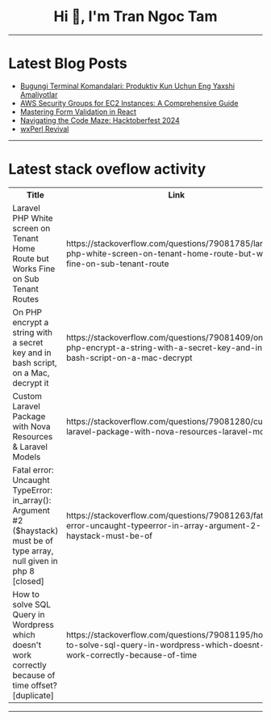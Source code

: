 <h1 align="center">Hi 👋, I'm Tran Ngoc Tam</h1>

---

# Latest Blog Posts 
<!-- BLOG-POST-LIST:START -->
- [Bugungi Terminal Komandalari: Produktiv Kun Uchun Eng Yaxshi Amaliyotlar](https://dev.to/irmuhammadjon/bugungi-terminal-komandalari-produktiv-kun-uchun-eng-yaxshi-amaliyotlar-4oc3)
- [AWS Security Groups for EC2 Instances: A Comprehensive Guide](https://dev.to/ikoh_sylva/aws-security-groups-for-ec2-instances-a-comprehensive-guide-4fp9)
- [Mastering Form Validation in React](https://dev.to/nens/mastering-form-validation-in-react-37cl)
- [Navigating the Code Maze: Hacktoberfest 2024](https://dev.to/h_vik/navigating-the-code-maze-hacktoberfest-2024-c5b)
- [wxPerl Revival](https://dev.to/sciurius/wxperl-revival-5fde)
<!-- BLOG-POST-LIST:END -->

---

# Latest stack oveflow activity
<table>
  <tr><th>Title</th><th>Link</th></tr>
  <!-- STACKOVERFLOW:START --><tr><td>Laravel PHP White screen on Tenant Home Route but Works Fine on Sub Tenant Routes</td><td>https://stackoverflow.com/questions/79081785/laravel-php-white-screen-on-tenant-home-route-but-works-fine-on-sub-tenant-route</td></tr><tr><td>On PHP encrypt a string with a secret key and in bash script, on a Mac, decrypt it</td><td>https://stackoverflow.com/questions/79081409/on-php-encrypt-a-string-with-a-secret-key-and-in-bash-script-on-a-mac-decrypt</td></tr><tr><td>Custom Laravel Package with Nova Resources &amp; Laravel Models</td><td>https://stackoverflow.com/questions/79081280/custom-laravel-package-with-nova-resources-laravel-models</td></tr><tr><td>Fatal error: Uncaught TypeError: in_array&lpar;&rpar;: Argument #2 &lpar;$haystack&rpar; must be of type array, null given in php 8 [closed]</td><td>https://stackoverflow.com/questions/79081263/fatal-error-uncaught-typeerror-in-array-argument-2-haystack-must-be-of</td></tr><tr><td>How to solve SQL Query in Wordpress which doesn&#39;t work correctly because of time offset? [duplicate]</td><td>https://stackoverflow.com/questions/79081195/how-to-solve-sql-query-in-wordpress-which-doesnt-work-correctly-because-of-time</td></tr><!-- STACKOVERFLOW:END -->
</table>

---


